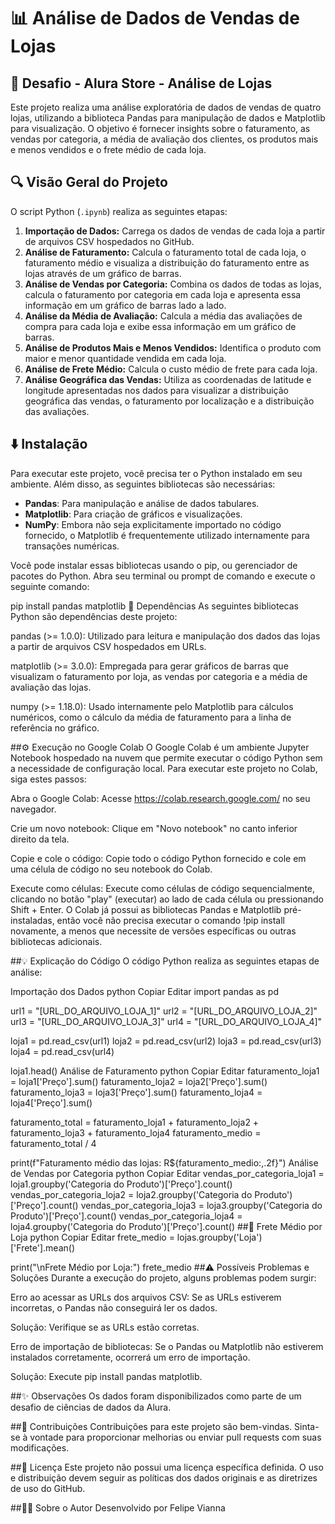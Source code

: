 # 📊 Análise de Dados de Vendas de Lojas

## 🛒 Desafio - Alura Store - Análise de Lojas
Este projeto realiza uma análise exploratória de dados de vendas de quatro lojas, utilizando a biblioteca Pandas para manipulação de dados e Matplotlib para visualização. O objetivo é fornecer insights sobre o faturamento, as vendas por categoria, a média de avaliação dos clientes, os produtos mais e menos vendidos e o frete médio de cada loja.

## 🔍 Visão Geral do Projeto
O script Python (`.ipynb`) realiza as seguintes etapas:

1. **Importação de Dados:** Carrega os dados de vendas de cada loja a partir de arquivos CSV hospedados no GitHub.
2. **Análise de Faturamento:** Calcula o faturamento total de cada loja, o faturamento médio e visualiza a distribuição do faturamento entre as lojas através de um gráfico de barras.
3. **Análise de Vendas por Categoria:** Combina os dados de todas as lojas, calcula o faturamento por categoria em cada loja e apresenta essa informação em um gráfico de barras lado a lado.
4. **Análise da Média de Avaliação:** Calcula a média das avaliações de compra para cada loja e exibe essa informação em um gráfico de barras.
5. **Análise de Produtos Mais e Menos Vendidos:** Identifica o produto com maior e menor quantidade vendida em cada loja.
6. **Análise de Frete Médio:** Calcula o custo médio de frete para cada loja.
7. **Análise Geográfica das Vendas:** Utiliza as coordenadas de latitude e longitude apresentadas nos dados para visualizar a distribuição geográfica das vendas, o faturamento por localização e a distribuição das avaliações.

## ⬇️ Instalação
Para executar este projeto, você precisa ter o Python instalado em seu ambiente. Além disso, as seguintes bibliotecas são necessárias:

- **Pandas**: Para manipulação e análise de dados tabulares.
- **Matplotlib**: Para criação de gráficos e visualizações.
- **NumPy**: Embora não seja explicitamente importado no código fornecido, o Matplotlib é frequentemente utilizado internamente para transações numéricas.

Você pode instalar essas bibliotecas usando o pip, ou gerenciador de pacotes do Python. Abra seu terminal ou prompt de comando e execute o seguinte comando:

pip install pandas matplotlib
📌 Dependências
As seguintes bibliotecas Python são dependências deste projeto:

pandas (>= 1.0.0): Utilizado para leitura e manipulação dos dados das lojas a partir de arquivos CSV hospedados em URLs.

matplotlib (>= 3.0.0): Empregada para gerar gráficos de barras que visualizam o faturamento por loja, as vendas por categoria e a média de avaliação das lojas.

numpy (>= 1.18.0): Usado internamente pelo Matplotlib para cálculos numéricos, como o cálculo da média de faturamento para a linha de referência no gráfico.

##⚙️ Execução no Google Colab
O Google Colab é um ambiente Jupyter Notebook hospedado na nuvem que permite executar o código Python sem a necessidade de configuração local. Para executar este projeto no Colab, siga estes passos:

Abra o Google Colab: Acesse https://colab.research.google.com/ no seu navegador.

Crie um novo notebook: Clique em "Novo notebook" no canto inferior direito da tela.

Copie e cole o código: Copie todo o código Python fornecido e cole em uma célula de código no seu notebook do Colab.

Execute como células: Execute como células de código sequencialmente, clicando no botão "play" (executar) ao lado de cada célula ou pressionando Shift + Enter. O Colab já possui as bibliotecas Pandas e Matplotlib pré-instaladas, então você não precisa executar o comando !pip install novamente, a menos que necessite de versões específicas ou outras bibliotecas adicionais.

##💡 Explicação do Código
O código Python realiza as seguintes etapas de análise:

Importação dos Dados
python
Copiar
Editar
import pandas as pd

url1 = "[URL_DO_ARQUIVO_LOJA_1]"
url2 = "[URL_DO_ARQUIVO_LOJA_2]"
url3 = "[URL_DO_ARQUIVO_LOJA_3]"
url4 = "[URL_DO_ARQUIVO_LOJA_4]"

loja1 = pd.read_csv(url1)
loja2 = pd.read_csv(url2)
loja3 = pd.read_csv(url3)
loja4 = pd.read_csv(url4)

loja1.head()
Análise de Faturamento
python
Copiar
Editar
faturamento_loja1 = loja1['Preço'].sum()
faturamento_loja2 = loja2['Preço'].sum()
faturamento_loja3 = loja3['Preço'].sum()
faturamento_loja4 = loja4['Preço'].sum()

faturamento_total = faturamento_loja1 + faturamento_loja2 + faturamento_loja3 + faturamento_loja4
faturamento_medio = faturamento_total / 4

print(f"Faturamento médio das lojas: R${faturamento_medio:,.2f}")
Análise de Vendas por Categoria
python
Copiar
Editar
vendas_por_categoria_loja1 = loja1.groupby('Categoria do Produto')['Preço'].count()
vendas_por_categoria_loja2 = loja2.groupby('Categoria do Produto')['Preço'].count()
vendas_por_categoria_loja3 = loja3.groupby('Categoria do Produto')['Preço'].count()
vendas_por_categoria_loja4 = loja4.groupby('Categoria do Produto')['Preço'].count()
##🚚 Frete Médio por Loja
python
Copiar
Editar
frete_medio = lojas.groupby('Loja')['Frete'].mean()

print("\nFrete Médio por Loja:")
frete_medio
##⚠️ Possíveis Problemas e Soluções
Durante a execução do projeto, alguns problemas podem surgir:

Erro ao acessar as URLs dos arquivos CSV: Se as URLs estiverem incorretas, o Pandas não conseguirá ler os dados.

Solução: Verifique se as URLs estão corretas.

Erro de importação de bibliotecas: Se o Pandas ou Matplotlib não estiverem instalados corretamente, ocorrerá um erro de importação.

Solução: Execute pip install pandas matplotlib.

##✨ Observações
Os dados foram disponibilizados como parte de um desafio de ciências de dados da Alura.

##🤝 Contribuições
Contribuições para este projeto são bem-vindas. Sinta-se à vontade para proporcionar melhorias ou enviar pull requests com suas modificações.

##💾 Licença
Este projeto não possui uma licença específica definida. O uso e distribuição devem seguir as políticas dos dados originais e as diretrizes de uso do GitHub.

##👩‍💻 Sobre o Autor
Desenvolvido por Felipe Vianna
